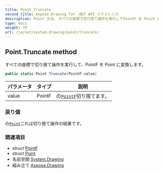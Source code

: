 ```yaml
---
title: Point.Truncate
second_title: Aspose.Drawing for .NET API リファレンス
description: Point 方法. すべての座標で切り捨て操作を実行してPointF を Point に変換します
type: docs
weight: 70
url: /ja/net/system.drawing/point/truncate/
---
```

## Point.Truncate method

すべての座標で切り捨て操作を実行して、PointF を Point に変換します。

```csharp
public static Point Truncate(PointF value)
```

| パラメータ | タイプ | 説明 |
| --- | --- | --- |
| value | PointF | の[`PointF`](../../pointf/)切り捨てます。 |

### 戻り値

の[`Point`](../)これは切り捨て操作の結果です。

### 関連項目

* struct [PointF](../../pointf/)
* struct [Point](../)
* 名前空間 [System.Drawing](../../point/)
* 組み立て [Aspose.Drawing](../../../)


